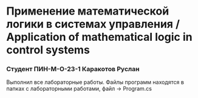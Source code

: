 # Применение математической логики в системах управления / Application of mathematical logic in control systems
### Студент ПИН-М-О-23-1 Каракотов Руслан
Выполнил все лабораторные работы. Файлы программ находятся в папках с лабораторными работами, файл -> Program.cs
